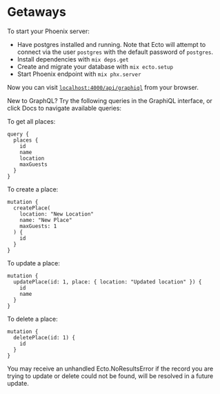 # Getaways

To start your Phoenix server:

  * Have postgres installed and running. Note that Ecto will attempt to connect via the user `postgres` with the default password of `postgres`.
  * Install dependencies with `mix deps.get`
  * Create and migrate your database with `mix ecto.setup`
  * Start Phoenix endpoint with `mix phx.server`

Now you can visit [`localhost:4000/api/graphiql`](http://localhost:4000/api/graphiql) from your browser.

New to GraphQL? Try the following queries in the GraphiQL interface, or click Docs to navigate available queries:

To get all places:
```
query {
  places {
    id
    name
    location
    maxGuests
  }
}
```

To create a place:
```
mutation {
  createPlace(
    location: "New Location"
    name: "New Place"
    maxGuests: 1
  ) {
    id
  }
}
```

To update a place:
```
mutation {
  updatePlace(id: 1, place: { location: "Updated location" }) {
    id
    name
  }
}
```

To delete a place:
```
mutation {
  deletePlace(id: 1) {
    id
  }
}
```

You may receive an unhandled Ecto.NoResultsError if the record you are trying to update or delete could not be found, will be resolved in a future update.